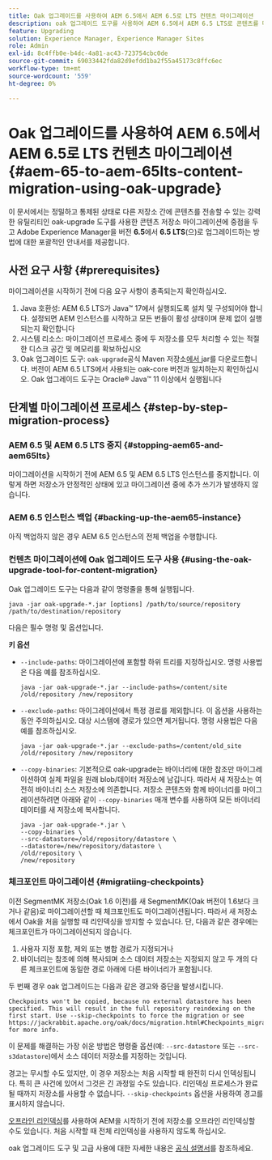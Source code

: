 ```yaml
---
title: Oak 업그레이드를 사용하여 AEM 6.5에서 AEM 6.5로 LTS 컨텐츠 마이그레이션
description: oak 업그레이드 도구를 사용하여 AEM 6.5에서 AEM 6.5 LTS로 콘텐츠를 마이그레이션하는 방법에 대해 알아봅니다
feature: Upgrading
solution: Experience Manager, Experience Manager Sites
role: Admin
exl-id: 8c4ffb0e-b4dc-4a81-ac43-723754cbc0de
source-git-commit: 69033442fda82d9efdd1ba2f55a45173c8ffc6ec
workflow-type: tm+mt
source-wordcount: '559'
ht-degree: 0%

---
```


# Oak 업그레이드를 사용하여 AEM 6.5에서 AEM 6.5로 LTS 컨텐츠 마이그레이션 {#aem-65-to-aem-65lts-content-migration-using-oak-upgrade}

이 문서에서는 정밀하고 통제된 상태로 다른 저장소 간에 콘텐츠를 전송할 수 있는 강력한 유틸리티인 oak-upgrade 도구를 사용한 콘텐츠 저장소 마이그레이션에 중점을 두고 Adobe Experience Manager을 버전 **6.5**&#x200B;에서 **6.5 LTS**(으)로 업그레이드하는 방법에 대한 포괄적인 안내서를 제공합니다.

## 사전 요구 사항 {#prerequisites}

마이그레이션을 시작하기 전에 다음 요구 사항이 충족되는지 확인하십시오.

1. Java 호환성: AEM 6.5 LTS가 Java™ 17에서 실행되도록 설치 및 구성되어야 합니다. 설정되면 AEM 인스턴스를 시작하고 모든 번들이 활성 상태이며 문제 없이 실행되는지 확인합니다
1. 시스템 리소스: 마이그레이션 프로세스 중에 두 저장소를 모두 처리할 수 있는 적절한 디스크 공간 및 메모리를 확보하십시오
1. Oak 업그레이드 도구: `oak-upgrade`공식 Maven 저장소[에서 ](https://mvnrepository.com/artifact/org.apache.jackrabbit/oak-upgrade) jar를 다운로드합니다. 버전이 AEM 6.5 LTS에서 사용되는 oak-core 버전과 일치하는지 확인하십시오. Oak 업그레이드 도구는 Oracle® Java™ 11 이상에서 실행됩니다

## 단계별 마이그레이션 프로세스 {#step-by-step-migration-process}

### AEM 6.5 및 AEM 6.5 LTS 중지 {#stopping-aem65-and-aem65lts}

마이그레이션을 시작하기 전에 AEM 6.5 및 AEM 6.5 LTS 인스턴스를 중지합니다. 이렇게 하면 저장소가 안정적인 상태에 있고 마이그레이션 중에 추가 쓰기가 발생하지 않습니다.

### AEM 6.5 인스턴스 백업 {#backing-up-the-aem65-instance}

아직 백업하지 않은 경우 AEM 6.5 인스턴스의 전체 백업을 수행합니다.

### 컨텐츠 마이그레이션에 Oak 업그레이드 도구 사용 {#using-the-oak-upgrade-tool-for-content-migration}

Oak 업그레이드 도구는 다음과 같이 명령줄을 통해 실행됩니다.

```
java -jar oak-upgrade-*.jar [options] /path/to/source/repository /path/to/destination/repository 
```

다음은 필수 명령 및 옵션입니다.

**키 옵션**

* `--include-paths`: 마이그레이션에 포함할 하위 트리를 지정하십시오. 명령 사용법은 다음 예를 참조하십시오.

  ```
  java -jar oak-upgrade-*.jar --include-paths=/content/site /old/repository /new/repository
  ```

* `--exclude-paths`: 마이그레이션에서 특정 경로를 제외합니다. 이 옵션을 사용하는 동안 주의하십시오. 대상 시스템에 경로가 있으면 제거됩니다. 명령 사용법은 다음 예를 참조하십시오.

  ```
  java -jar oak-upgrade-*.jar --exclude-paths=/content/old_site /old/repository /new/repository 
  ```

* `--copy-binaries`: 기본적으로 oak-upgrade는 바이너리에 대한 참조만 마이그레이션하여 실제 파일을 원래 blob/데이터 저장소에 남깁니다. 따라서 새 저장소는 여전히 바이너리 소스 저장소에 의존합니다. 저장소 콘텐츠와 함께 바이너리를 마이그레이션하려면 아래와 같이 `--copy-binaries` 매개 변수를 사용하여 모든 바이너리 데이터를 새 저장소에 복사합니다.

  ```
  java -jar oak-upgrade-*.jar \
  --copy-binaries \
  --src-datastore=/old/repository/datastore \
  --datastore=/new/repository/datastore \
  /old/repository \
  /new/repository 
  ```

### 체크포인트 마이그레이션 {#migratiing-checkpoints}

이전 SegmentMK 저장소(Oak 1.6 이전)를 새 SegmentMK(Oak 버전이 1.6보다 크거나 같음)로 마이그레이션할 때 체크포인트도 마이그레이션됩니다. 따라서 새 저장소에서 Oak을 처음 실행할 때 리인덱싱을 방지할 수 있습니다. 단, 다음과 같은 경우에는 체크포인트가 마이그레이션되지 않습니다.

1. 사용자 지정 포함, 제외 또는 병합 경로가 지정되거나
1. 바이너리는 참조에 의해 복사되며 소스 데이터 저장소는 지정되지 않고 두 개의 다른 체크포인트에 동일한 경로 아래에 다른 바이너리가 포함됩니다.

두 번째 경우 oak 업그레이드는 다음과 같은 경고와 중단을 발생시킵니다.

```
Checkpoints won't be copied, because no external datastore has been specified. This will result in the full repository reindexing on the first start. Use --skip-checkpoints to force the migration or see https://jackrabbit.apache.org/oak/docs/migration.html#Checkpoints_migration for more info. 
```

이 문제를 해결하는 가장 쉬운 방법은 명령줄 옵션(예: `--src-datastore` 또는 `--src-s3datastore`)에서 소스 데이터 저장소를 지정하는 것입니다.

경고는 무시할 수도 있지만, 이 경우 저장소는 처음 시작할 때 완전히 다시 인덱싱됩니다. 특히 큰 사건에 있어서 그것은 긴 과정일 수도 있습니다. 리인덱싱 프로세스가 완료될 때까지 저장소를 사용할 수 없습니다. `--skip-checkpoints` 옵션을 사용하여 경고를 표시하지 않습니다.

[오프라인 리인덱싱](/help/sites-deploying/offline-reindexing.md)를 사용하여 AEM을 시작하기 전에 저장소를 오프라인 리인덱싱할 수도 있습니다. 처음 시작할 때 전체 리인덱싱을 사용하지 않도록 하십시오.

oak 업그레이드 도구 및 고급 사용에 대한 자세한 내용은 [공식 설명서](https://jackrabbit.apache.org/oak/docs/migration.html)를 참조하세요.
